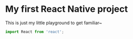 # My first React Native project
This is just my little playground to get familiar~
```js
import React from 'react';
```